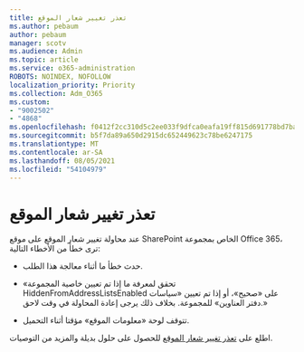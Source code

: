 ```yaml
---
title: تعذر تغيير شعار الموقع
ms.author: pebaum
author: pebaum
manager: scotv
ms.audience: Admin
ms.topic: article
ms.service: o365-administration
ROBOTS: NOINDEX, NOFOLLOW
localization_priority: Priority
ms.collection: Adm_O365
ms.custom:
- "9002502"
- "4868"
ms.openlocfilehash: f0412f2cc310d5c2ee033f9dfca0eafa19ff815d691778bd7ba6030e6c494bdd
ms.sourcegitcommit: b5f7da89a650d2915dc652449623c78be6247175
ms.translationtype: MT
ms.contentlocale: ar-SA
ms.lasthandoff: 08/05/2021
ms.locfileid: "54104979"
---
```

# <a name="unable-to-change-site-logo"></a>تعذر تغيير شعار الموقع

عند محاولة تغيير شعار الموقع على موقع SharePoint الخاص بمجموعة Office 365، ترى خطأ من الأخطاء التالية:

- حدث خطأ ما أثناء معالجة هذا الطلب.

- «تحقق لمعرفة ما إذا تم تعيين خاصية المجموعة HiddenFromAddressListsEnabled على «صحيح»، أو إذا تم تعيين «سياسات دفتر العناوين» للمجموعة. بخلاف ذلك يرجى إعادة المحاولة في وقت لاحق.»

- تتوقف لوحة «معلومات الموقع» مؤقتا أثناء التحميل.

اطلع على [تعذر تغيير شعار الموقع](https://docs.microsoft.com/sharepoint/troubleshoot/sites/error-when-changing-o365-site-logo) للحصول على حلول بديلة والمزيد من التوصيات.
